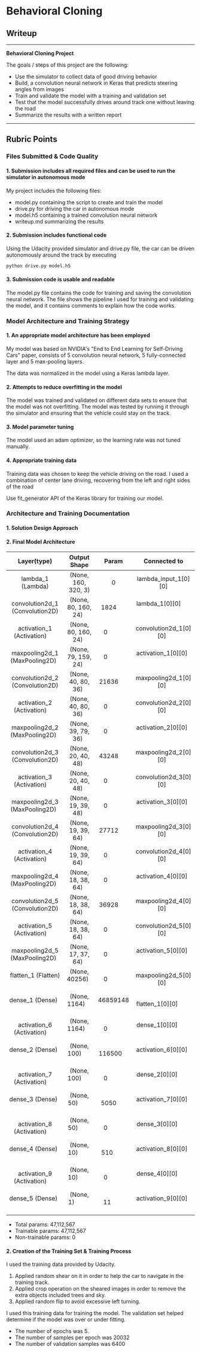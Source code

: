 # **Behavioral Cloning** 

## Writeup

---

**Behavioral Cloning Project**

The goals / steps of this project are the following:
* Use the simulator to collect data of good driving behavior
* Build, a convolution neural network in Keras that predicts steering angles from images
* Train and validate the model with a training and validation set
* Test that the model successfully drives around track one without leaving the road
* Summarize the results with a written report

---

## Rubric Points

### Files Submitted & Code Quality

#### 1. Submission includes all required files and can be used to run the simulator in autonomous mode

My project includes the following files:
* model.py containing the script to create and train the model
* drive.py for driving the car in autonomous mode
* model.h5 containing a trained convolution neural network 
* writeup.md summarizing the results

#### 2. Submission includes functional code
Using the Udacity provided simulator and drive.py file, the car can be driven autonomously around the track by executing 
```sh
python drive.py model.h5
```

#### 3. Submission code is usable and readable

The model.py file contains the code for training and saving the convolution neural network. The file shows the pipeline I used for training and validating the model, and it contains comments to explain how the code works.

### Model Architecture and Training Strategy

#### 1. An appropriate model architecture has been employed

My model was based on NVIDIA's "End to End Learning for Self-Driving Cars" paper, consists of 5 convolution neural network, 5 fully-connected layer and 5 max-pooling layers.

The data was normalized in the model using a Keras lambda layer.

#### 2. Attempts to reduce overfitting in the model

The model was trained and validated on different data sets to ensure that the model was not overfitting. The model was tested by running it through the simulator and ensuring that the vehicle could stay on the track.

#### 3. Model parameter tuning

The model used an adam optimizer, so the learning rate was not tuned manually.

#### 4. Appropriate training data

Training data was chosen to keep the vehicle driving on the road. I used a combination of center lane driving, recovering from the left and right sides of the road

Use fit_generator API of the Keras library for training our model.

### Architecture and Training Documentation

#### 1. Solution Design Approach


#### 2. Final Model Architecture

|Layer(type)                      |Output Shape          |Param       |Connected to           |
|:-------------------------------:|:--------------------:|:----------:|:---------------------:|
|lambda_1 (Lambda)                |(None, 160, 320, 3)   |0           |lambda_input_1[0][0]   |
|convolution2d_1 (Convolution2D)  |(None, 80, 160, 24)   |1824        |lambda_1[0][0]         |          
|activation_1 (Activation)        |(None, 80, 160, 24)   |0           |convolution2d_1[0][0]  |          
|maxpooling2d_1 (MaxPooling2D)    |(None, 79, 159, 24)   |0           |activation_1[0][0]     |          
|convolution2d_2 (Convolution2D)  |(None, 40, 80, 36)    |21636       |maxpooling2d_1[0][0]   |          
|activation_2 (Activation)        |(None, 40, 80, 36)    |0           |convolution2d_2[0][0]  |          
|maxpooling2d_2 (MaxPooling2D)    |(None, 39, 79, 36)    |0           |activation_2[0][0]     |          
|convolution2d_3 (Convolution2D)  |(None, 20, 40, 48)    |43248       |maxpooling2d_2[0][0]   |          
|activation_3 (Activation)        |(None, 20, 40, 48)    |0           |convolution2d_3[0][0]  |          
|maxpooling2d_3 (MaxPooling2D)    |(None, 19, 39, 48)    |0           |activation_3[0][0]     |          
|convolution2d_4 (Convolution2D)  |(None, 19, 39, 64)    |27712       |maxpooling2d_3[0][0]   |          
|activation_4 (Activation)        |(None, 19, 39, 64)    |0           |convolution2d_4[0][0]  |          
|maxpooling2d_4 (MaxPooling2D)    |(None, 18, 38, 64)    |0           |activation_4[0][0]     |          
|convolution2d_5 (Convolution2D)  |(None, 18, 38, 64)    |36928       |maxpooling2d_4[0][0]   |          
|activation_5 (Activation)        |(None, 18, 38, 64)    |0           |convolution2d_5[0][0]  |          
|maxpooling2d_5 (MaxPooling2D)    |(None, 17, 37, 64)    |0           |activation_5[0][0]     |          
|flatten_1 (Flatten)              |(None, 40256)         |0           |maxpooling2d_5[0][0]   |          
|dense_1 (Dense)                  |(None, 1164)          |46859148    |flatten_1[0][0]        |          
|activation_6 (Activation)        |(None, 1164)          |0           |dense_1[0][0]          |          
|dense_2 (Dense)                  |(None, 100)           |116500      |activation_6[0][0]     |          
|activation_7 (Activation)        |(None, 100)           |0           |dense_2[0][0]          |          
|dense_3 (Dense)                  |(None, 50)            |5050        |activation_7[0][0]     |          
|activation_8 (Activation)        |(None, 50)            |0           |dense_3[0][0]          |          
|dense_4 (Dense)                  |(None, 10)            |510         |activation_8[0][0]     |          
|activation_9 (Activation)        |(None, 10)            |0           |dense_4[0][0]          |          
|dense_5 (Dense)                  |(None, 1)             |11          |activation_9[0][0]     |          

- Total params: 47,112,567
- Trainable params: 47,112,567
- Non-trainable params: 0

#### 2. Creation of the Training Set & Training Process

I used the training data provided by Udacity.

1. Applied random shear on it in order to help the car to navigate in the training track.
2. Applied crop operation on the sheared images in order to remove the extra objects included trees and sky.
3. Applied random flip to avoid excessive left turning.

I used this training data for training the model. The validation set helped determine if the model was over or under fitting.

- The number of epochs was 5.
- The number of samples per epoch was 20032
- The number of validation samples was 6400
